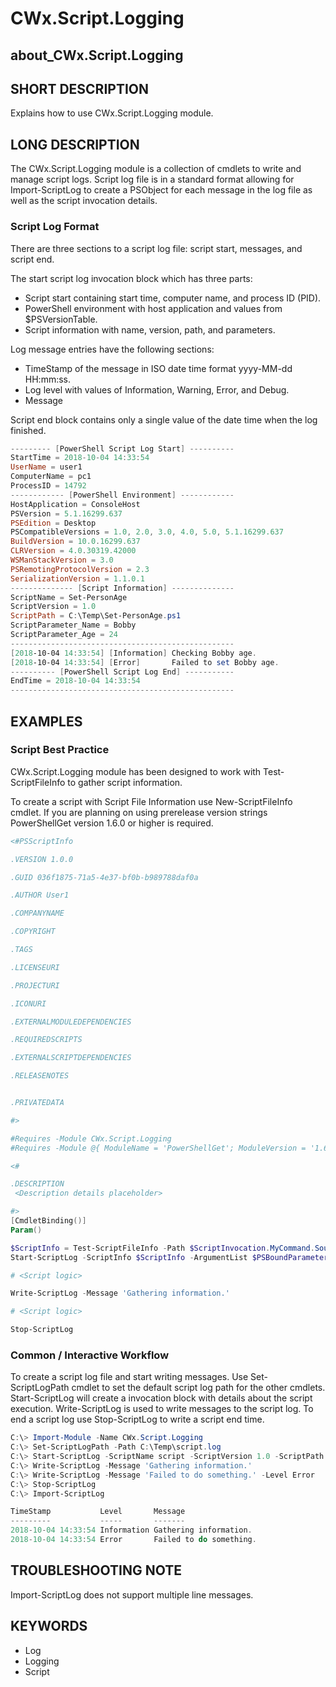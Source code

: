# CWx.Script.Logging

## about_CWx.Script.Logging

## SHORT DESCRIPTION

Explains how to use CWx.Script.Logging module.

## LONG DESCRIPTION

The CWx.Script.Logging module is a collection of cmdlets to write and manage script logs.
Script log file is in a standard format allowing for Import-ScriptLog to create a PSObject for each message in the log file as well as the script invocation details.

### Script Log Format

There are three sections to a script log file: script start, messages, and script end.

The start script log invocation block which has three parts:

- Script start containing start time, computer name, and process ID (PID).
- PowerShell environment with host application and values from $PSVersionTable.
- Script information with name, version, path, and parameters.

Log message entries have the following sections:

- TimeStamp of the message in ISO date time format yyyy-MM-dd HH:mm:ss.
- Log level with values of Information, Warning, Error, and Debug.
- Message

Script end block contains only a single value of the date time when the log finished.

```powershell
--------- [PowerShell Script Log Start] ----------
StartTime = 2018-10-04 14:33:54
UserName = user1
ComputerName = pc1
ProcessID = 14792
------------ [PowerShell Environment] ------------
HostApplication = ConsoleHost
PSVersion = 5.1.16299.637
PSEdition = Desktop
PSCompatibleVersions = 1.0, 2.0, 3.0, 4.0, 5.0, 5.1.16299.637
BuildVersion = 10.0.16299.637
CLRVersion = 4.0.30319.42000
WSManStackVersion = 3.0
PSRemotingProtocolVersion = 2.3
SerializationVersion = 1.1.0.1
-------------- [Script Information] --------------
ScriptName = Set-PersonAge
ScriptVersion = 1.0
ScriptPath = C:\Temp\Set-PersonAge.ps1
ScriptParameter_Name = Bobby
ScriptParameter_Age = 24
--------------------------------------------------
[2018-10-04 14:33:54] [Information] Checking Bobby age.
[2018-10-04 14:33:54] [Error]       Failed to set Bobby age.
---------- [PowerShell Script Log End] -----------
EndTime = 2018-10-04 14:33:54
--------------------------------------------------
```

## EXAMPLES

### Script Best Practice

CWx.Script.Logging module has been designed to work with Test-ScriptFileInfo to gather script information.

To create a script with Script File Information use New-ScriptFileInfo cmdlet.
If you are planning on using prerelease version strings PowerShellGet version 1.6.0 or higher is required.

```powershell
<#PSScriptInfo

.VERSION 1.0.0

.GUID 036f1875-71a5-4e37-bf0b-b989788daf0a

.AUTHOR User1

.COMPANYNAME

.COPYRIGHT

.TAGS

.LICENSEURI

.PROJECTURI

.ICONURI

.EXTERNALMODULEDEPENDENCIES

.REQUIREDSCRIPTS

.EXTERNALSCRIPTDEPENDENCIES

.RELEASENOTES


.PRIVATEDATA

#>

#Requires -Module CWx.Script.Logging
#Requires -Module @{ ModuleName = 'PowerShellGet'; ModuleVersion = '1.6.0' }

<#

.DESCRIPTION
 <Description details placeholder>

#>
[CmdletBinding()]
Param()

$ScriptInfo = Test-ScriptFileInfo -Path $ScriptInvocation.MyCommand.Source
Start-ScriptLog -ScriptInfo $ScriptInfo -ArgumentList $PSBoundParameters -Append

# <Script logic>

Write-ScriptLog -Message 'Gathering information.'

# <Script logic>

Stop-ScriptLog
```

### Common / Interactive Workflow

To create a script log file and start writing messages.
Use Set-ScriptLogPath cmdlet to set the default script log path for the other cmdlets.
Start-ScriptLog will create a invocation block with details about the script execution.
Write-ScriptLog is used to write messages to the script log.
To end a script log use Stop-ScriptLog to write a script end time.

```powershell
C:\> Import-Module -Name CWx.Script.Logging
C:\> Set-ScriptLogPath -Path C:\Temp\script.log
C:\> Start-ScriptLog -ScriptName script -ScriptVersion 1.0 -ScriptPath C:\Temp\script.ps1 -ArgumentList @{}
C:\> Write-ScriptLog -Message 'Gathering information.'
C:\> Write-ScriptLog -Message 'Failed to do something.' -Level Error
C:\> Stop-ScriptLog
C:\> Import-ScriptLog

TimeStamp           Level       Message
---------           -----       -------
2018-10-04 14:33:54 Information Gathering information.
2018-10-04 14:33:54 Error       Failed to do something.
```

## TROUBLESHOOTING NOTE

Import-ScriptLog does not support multiple line messages.

## KEYWORDS

- Log
- Logging
- Script
